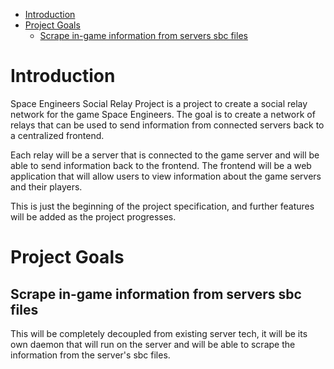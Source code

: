 - [Introduction](#orgcb39321)
- [Project Goals](#org54b81c0)
  - [Scrape in-game information from servers sbc files](#org5eea84d)



<a id="orgcb39321"></a>

# Introduction

Space Engineers Social Relay Project is a project to create a social relay network for the game Space Engineers. The goal is to create a network of relays that can be used to send information from connected servers back to a centralized frontend.

Each relay will be a server that is connected to the game server and will be able to send information back to the frontend. The frontend will be a web application that will allow users to view information about the game servers and their players.

This is just the beginning of the project specification, and further features will be added as the project progresses.


<a id="org54b81c0"></a>

# Project Goals


<a id="org5eea84d"></a>

## Scrape in-game information from servers sbc files

This will be completely decoupled from existing server tech, it will be its own daemon that will run on the server and will be able to scrape the information from the server's sbc files.